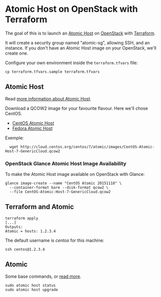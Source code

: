 # Atomic Host on OpenStack with Terraform

The goal of this is to launch an [Atomic Host](http://www.projectatomic.io/) on [OpenStack](http://www.openstack.org/) with [Terraform](https://www.terraform.io/).

It will create a security group named "atomic-sg", allowing SSH, and an instance. If you don't have an Atomic Host image on your OpenStack, we'll create one.

Configure your own environment inside the `terraform.tfvars` file:

    cp terraform.tfvars.sample terraform.tfvars

## Atomic Host

Read [more information about Atomic Host](http://www.projectatomic.io/download/).

Download a QCOW2 image for your favourite flavour. Here we'll chose CentOS.

* [CentOS Atomic Host](https://wiki.centos.org/SpecialInterestGroup/Atomic/Download/)
* [Fedora Atomic Host](https://getfedora.org/cloud/download/atomic.html)

Exemple:

      wget http://cloud.centos.org/centos/7/atomic/images/CentOS-Atomic-Host-7-GenericCloud.qcow2

### OpenStack Glance Atomic Host Image Availability

To make the Atomic Host image available on OpenStack with Glance:

    glance image-create --name "CentOS Atomic 20151118" \
      --container-format bare --disk-format qcow2 \
      --file CentOS-Atomic-Host-7-GenericCloud.qcow2

## Terraform and Atomic

    terraform apply
    [...]
    Outputs:
    Atomic = hosts: 1.2.3.4

The default username is _centos_ for this machine:

    ssh centos@1.2.3.4

## Atomic

Some base commands, or [read more](http://www.projectatomic.io/docs/).

    sudo atomic host status
    sudo atomic host upgrade
